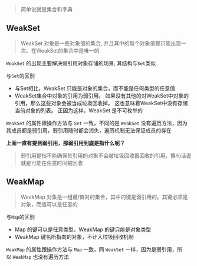 > 简单说就是集合和字典

## WeakSet

> WeakSet 对象是一些对象值的集合, 并且其中的每个对象值都只能出现一次。在WeakSet的集合中是唯一的

`WeakSet` 的出现主要解决弱引用对象存储的场景, 其结构与`Set`类似

与`Set`的区别
- 与Set相比，WeakSet 只能是对象的集合，而不能是任何类型的任意值
- WeakSet集合中对象的引用为弱引用。 如果没有其他的对WeakSet中对象的引用，那么这些对象会被当成垃圾回收掉。 这也意味着WeakSet中没有存储当前对象的列表。 正因为这样，WeakSet 是不可枚举的

`WeakSet` 的属性跟操作方法与 `Set` 一致，不同的是 `WeakSet` 没有遍历方法，因为其成员都是弱引用，弱引用随时都会消失，遍历机制无法保证成员的存在

**上面一直有提到弱引用，那弱引用到底是指什么呢？**

> 弱引用是指不能确保其引用的对象不会被垃圾回收器回收的引用，换句话说就是可能在任意时间被回收


## WeakMap

> WeakMap 对象是一组键/值对的集合，其中的键是弱引用的。其键必须是对象，而值可以是任意的

与`Map`的区别

- Map 的键可以是任意类型，WeakMap 的键只能是对象类型
- WeakMap 键名所指向的对象，不计入垃圾回收机制

`WeakMap` 的属性跟操作方法与 `Map` 一致，同 `WeakSet` 一样，因为是弱引用，所以 `WeakMap` 也没有遍历方法

